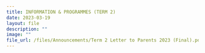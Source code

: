 ```yaml
---
title: INFORMATION & PROGRAMMES (TERM 2)
date: 2023-03-19
layout: file
description: ""
image: ""
file_url: /files/Announcements/Term 2 Letter to Parents 2023 (Final).pdf
---
```

